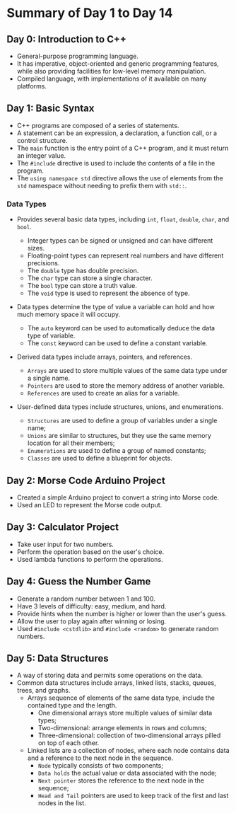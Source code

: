 # Summary of Day 1 to Day 14

## Day 0: Introduction to C++

* General-purpose programming language.
* It has imperative, object-oriented and generic programming features, while also providing facilities for low-level memory manipulation.
* Compiled language, with implementations of it available on many platforms.

## Day 1: Basic Syntax

* C++ programs are composed of a series of statements.
* A statement can be an expression, a declaration, a function call, or a control structure.
* The `main` function is the entry point of a C++ program, and it must return an integer value.
* The `#include` directive is used to include the contents of a file in the program.
* The `using namespace std` directive allows the use of elements from the `std` namespace without needing to prefix them with `std::`.

### Data Types

* Provides several basic data types, including `int`, `float`, `double`, `char`, and `bool`.
    * Integer types can be signed or unsigned and can have different sizes.
    * Floating-point types can represent real numbers and have different precisions.
    * The `double` type has double precision.
    * The `char` type can store a single character.
    * The `bool` type can store a truth value.
    * The `void` type is used to represent the absence of type.

* Data types determine the type of value a variable can hold and how much memory space it will occupy.
    * The `auto` keyword can be used to automatically deduce the data type of variable.
    * The `const` keyword can be used to define a constant variable.

* Derived data types include arrays, pointers, and references.
    * `Arrays` are used to store multiple values of the same data type under a single name.
    * `Pointers` are used to store the memory address of another variable.
    * `References` are used to create an alias for a variable.

* User-defined data types include structures, unions, and enumerations.
    * `Structures` are used to define a group of variables under a single name;
    * `Unions` are similar to structures, but they use the same memory location for all their members;
    * `Enumerations` are used to define a group of named constants;
    * `Classes` are used to define a blueprint for objects.

## Day 2: Morse Code Arduino Project

* Created a simple Arduino project to convert a string into Morse code.
* Used an LED to represent the Morse code output.

## Day 3: Calculator Project

* Take user input for two numbers.
* Perform the operation based on the user's choice.
* Used lambda functions to perform the operations.

## Day 4: Guess the Number Game

* Generate a random number between 1 and 100.
* Have 3 levels of difficulty: easy, medium, and hard.
* Provide hints when the number is higher or lower than the user's guess.
* Allow the user to play again after winning or losing.
* Used `#include <cstdlib>` and `#include <random>` to generate random numbers.

## Day 5: Data Structures

* A way of storing data and permits some operations on the data.
* Common data structures include arrays, linked lists, stacks, queues, trees, and graphs.
    * Arrays sequence of elements of the same data type, include the contained type and the length.
        * One dimensional arrays store multiple values of similar data types;
        * Two-dimensional: arrange elements in rows and columns;
        * Three-dimensional: collection of two-dimensional arrays pilled on top of each other.
    * Linked lists are a collection of nodes, where each node contains data and a reference to the next node in the sequence.
        * `Node` typically consists of two components;
        * `Data holds` the actual value or data associated with the node;
        * `Next pointer` stores the reference to the next node in the sequence;
        * `Head and Tail` pointers are used to keep track of the first and last nodes in the list.